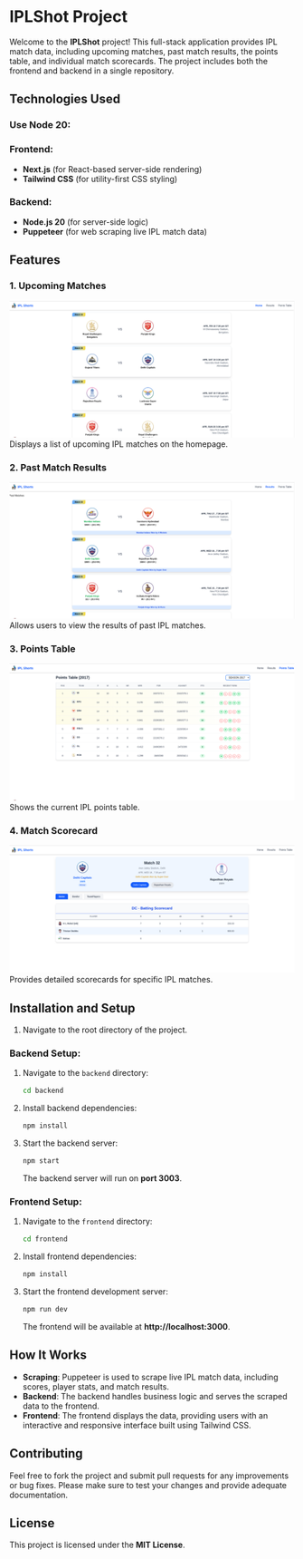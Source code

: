 
# IPLShot Project

Welcome to the **IPLShot** project! This full-stack application provides IPL match data, including upcoming matches, past match results, the points table, and individual match scorecards. The project includes both the frontend and backend in a single repository.

## Technologies Used

### Use Node 20:

### Frontend:
- **Next.js** (for React-based server-side rendering)
- **Tailwind CSS** (for utility-first CSS styling)

### Backend:
- **Node.js 20** (for server-side logic)
- **Puppeteer** (for web scraping live IPL match data)

## Features

### 1. Upcoming Matches
![Upcoming Matches](screenshots/upcoming_matches.png)
Displays a list of upcoming IPL matches on the homepage.

### 2. Past Match Results
![Past Match Results](screenshots/results.png)
Allows users to view the results of past IPL matches.

### 3. Points Table
![Points Table](screenshots/point_table.png)
Shows the current IPL points table.

### 4. Match Scorecard
![Match Scorecard](screenshots/match_details.png)
Provides detailed scorecards for specific IPL matches.

## Installation and Setup
1. Navigate to the root directory of the project.

### Backend Setup:

1. Navigate to the `backend` directory:

   ```bash
   cd backend
   ```
2. Install backend dependencies:

   ```bash
   npm install
   ```

3. Start the backend server:

   ```bash
   npm start
   ```

   The backend server will run on **port 3003**.

### Frontend Setup:

1. Navigate to the `frontend` directory:

   ```bash
   cd frontend
   ```

2. Install frontend dependencies:

   ```bash
   npm install
   ```

3. Start the frontend development server:

   ```bash
   npm run dev
   ```

   The frontend will be available at **http://localhost:3000**.

## How It Works

- **Scraping**: Puppeteer is used to scrape live IPL match data, including scores, player stats, and match results.
- **Backend**: The backend handles business logic and serves the scraped data to the frontend.
- **Frontend**: The frontend displays the data, providing users with an interactive and responsive interface built using Tailwind CSS.

## Contributing

Feel free to fork the project and submit pull requests for any improvements or bug fixes. Please make sure to test your changes and provide adequate documentation.

## License

This project is licensed under the **MIT License**.
